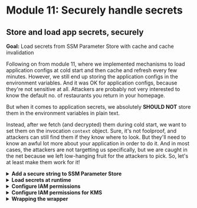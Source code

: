 # Module 11: Securely handle secrets

## Store and load app secrets, securely

**Goal:** Load secrets from SSM Parameter Store with cache and cache invalidation

Following on from module 11, where we implemented mechanisms to load application configs at cold start and then cache and refresh every few minutes. However, we still end up storing the application configs in the environment variables. And it was OK for application configs, because they're not sensitive at all. Attackers are probably not very interested to know the default no. of restaurants you return in your homepage.

But when it comes to application secrets, we absolutely **SHOULD NOT** store them in the environment variables in plain text.

Instead, after we fetch (and decrypted) them during cold start, we want to set them on the invocation `context` object. Sure, it's not foolproof, and attackers can still find them if they know where to look. But they'll need to know an awful lot more about your application in order to do it. And in most cases, the attackers are not targetting us specifically, but we are caught in the net because we left low-hanging fruit for the attackers to pick. So, let's at least make them work for it!

<details>
<summary><b>Add a secure string to SSM Parameter Store</b></summary><p>

In our demo app, we don't actually have any secrets. But nonetheless, let's see how we *could* store and load these secrets from SSM Parameter Store and make sure that they're securely handled.

1. Go to `Systems Manager` console in AWS

2. Go to `Parameter Store`

3. Click `Create Parameter`

4. Use the name `/{service-name}/dev/search-restaurants/secretString` where `service-name` is the `service` name in your `serverless.yml`.

Choose `SecureString` as `Type`, and use the default `KMS` key.

For the value, put literally anything you want.

![](/images/mod13-001.png)

5. Click `Create Parameter`.

And now, we have a secret that is encrypted at rest, and whose access can be controlled via IAM. That's a pretty good start.

But we need to make sure when we distribute the secret to our application, we do so securely too.

</p></details>

<details>
<summary><b>Load secrets at runtime</b></summary><p>

1. Open `functions/search-restaurants.js`.

2. At the very end of the file, replace the `.use(...)` block with the following:

```javascript
}).use(ssm({
  cache: middyCacheEnabled,
  cacheExpiry: middyCacheExpiry,
  setToContext: true,
  fetchData: {
    config: `/${serviceName}/${ssmStage}/search-restaurants/config`,
    secretString: `/${serviceName}/${ssmStage}/search-restaurants/secretString`
  }
}))
```

After this change, the whole `module.exports.handler = ...` block of your function should look like this:

```javascript
module.exports.handler = middy(async (event, context) => {
  const req = JSON.parse(event.body)
  const theme = req.theme
  const restaurants = await findRestaurantsByTheme(theme, context.config.defaultResults)
  const response = {
    statusCode: 200,
    body: JSON.stringify(restaurants)
  }

  return response
}).use(ssm({
  cache: middyCacheEnabled,
  cacheExpiry: middyCacheExpiry,
  setToContext: true,
  fetchData: {
    config: `/${serviceName}/${ssmStage}/search-restaurants/config`,
    secretString: `/${serviceName}/${ssmStage}/search-restaurants/secretString`
  }
}))
```

So, let's talk about what's going on here.

Firstly, you can chain Middy middlewares by adding them one after another.

Secondly, unlike the application config, we asked the middleware to put the `secretString` in the `context` object instead of the environment variable.

If you want to see this working, then you can add a line such as

```javascript
console.info(context.secretString)
```

somewhere in the handler function, and run the integration test to see that it's printed in the terminal in plain text.

![](/images/mod13-002.png)

</p></details>

<details>
<summary><b>Configure IAM permissions</b></summary><p>

There's one last thing we need to do for this to work once we deploy the app - IAM permissions.

1. Open `serverless.yml`, and find the `iam.role.statements` block under `provider`, add the new SSM parameter to the relevant permission statement, ie.

```yml
- Effect: Allow
  Action: ssm:GetParameters*
  Resource:
    - !Sub arn:aws:ssm:${AWS::Region}:${AWS::AccountId}:parameter/${self:service}/${param:ssmStage, sls:stage}/get-restaurants/config
    - !Sub arn:aws:ssm:${AWS::Region}:${AWS::AccountId}:parameter/${self:service}/${param:ssmStage, sls:stage}/search-restaurants/config
    - !Sub arn:aws:ssm:${AWS::Region}:${AWS::AccountId}:parameter/${self:service}/${param:ssmStage, sls:stage}/search-restaurants/secretString
```

After the change, the `iam` block should look like this.

```yml
iam:
  role:
    statements:
      - Effect: Allow
        Action: dynamodb:scan
        Resource: !GetAtt RestaurantsTable.Arn
      - Effect: Allow
        Action: execute-api:Invoke
        Resource: !Sub arn:aws:execute-api:${AWS::Region}:${AWS::AccountId}:${ApiGatewayRestApi}/${sls:stage}/GET/restaurants
      - Effect: Allow
        Action: ssm:GetParameters*
        Resource:
          - !Sub arn:aws:ssm:${AWS::Region}:${AWS::AccountId}:parameter/${self:service}/${param:ssmStage, sls:stage}/get-restaurants/config
          - !Sub arn:aws:ssm:${AWS::Region}:${AWS::AccountId}:parameter/${self:service}/${param:ssmStage, sls:stage}/search-restaurants/config
          - !Sub arn:aws:ssm:${AWS::Region}:${AWS::AccountId}:parameter/${self:service}/${param:ssmStage, sls:stage}/search-restaurants/secretString
```

2. Deploy the project

`npx sls deploy`

3. Run the acceptance to make sure everything is still working

`npm run acceptance`

```
  PASS  tests/test_cases/get-restaurants.tests.js
  ● Console

    console.info tests/steps/when.js:40
      invoking via HTTP GET https://4q8sbvheq2.execute-api.us-east-1.amazonaws.com/dev/restaurants

 PASS  tests/test_cases/get-index.tests.js
  ● Console

    console.info tests/steps/when.js:40
      invoking via HTTP GET https://4q8sbvheq2.execute-api.us-east-1.amazonaws.com/dev/

 PASS  tests/test_cases/search-restaurants.tests.js
  ● Console

    console.info tests/steps/when.js:40
      invoking via HTTP POST https://4q8sbvheq2.execute-api.us-east-1.amazonaws.com/dev/restaurant
s/search


Test Suites: 3 passed, 3 total
Tests:       3 passed, 3 total
Snapshots:   0 total
Time:        4.781s, estimated 5s
```

Notice that we didn't need to give our function `kms` permission to decrypt the `SecureString` parameter. This is because it was encrypted with an AWS managed key - `alias/aws/ssm` - which the SSM service has access to. So when we ask SSM for the parameter, it was able to decrypt it on our behalf.

This is no doubt a security concern. And if you want to tighten up the security of these secrets then you need to use a Customer Managed Key (CMK) - these are KMS keys that you create yourself and can control who have access to them.

4. Go to the `KMS` console in AWS, and click `Create Key`.

5. Follow through the instructions, and use the `service` name in your `serverless.yml` as alias for the key.

![](/images/mod13-003.png)

![](/images/mod13-004.png)

Choose who can administrator the key, for simplicity sake, choose the `Administrator` role and your current IAM user.

![](/images/mod13-005.png)

Choose who can use the key, in this case, add your IAM user.

![](/images/mod13-006.png)

Click `Finish` to create the key.

6. Go back to the `Systems Manager` console, and go to `Parameter Store`.

7. Find the `search-restaurants/secretString` parameter we created earlier, and click `Edit`.

Change the KMS key to the one we just created

![](/images/mod13-007.png)

Click `Save Changes`

8. Redeploy the project to force the code to reload the secret. Add the `--force` flag, otherwise Serverless framework might skip the deployment since we haven't changed anything.

`npx sls deploy --force`

9. Run the acceptance test again.

`npm run acceptance`

and see that the `search-restaurants` test is now failing.

10. Check the logs for this function

`npx sls logs -f search-restaurants`

and see there's an error, but the middy SSM middleware is not showing you what the actual error is unfortunately...

```
2023-01-26 01:53:08.596 ERROR   Invoke Error    {"errorType":"Error","errorMessage":"Failed to resolve internal values","stack":["Error: Failed to resolve internal values","    at getInternal (/var/task/node_modules/@middy/util/index.cjs:88:15)","    at async ssmMiddlewareBefore (/var/task/node_modules/@middy/ssm/index.cjs:135:26)","    at async runMiddlewares (/var/task/node_modules/@middy/core/index.cjs:127:21)","    at async runRequest (/var/task/node_modules/@middy/core/index.cjs:87:9)"]}
```

Under the hood, this was an `AccessDeniedException` because our function doesn't have the permission to use the KMS key.

That's good. Now, only those who was access to the KMS key would be able to access the secret. It's another layer of protection.

</p></details>

<details>
<summary><b>Configure IAM permissions for KMS</b></summary><p>

To give our function permission to decrypt the secret value using KMS, we need the ARN for the key. Although the AWS documentations seem to suggest that you can grant IAM permissions to CMK keys using alias, they have never worked for me.

So, as a result, the approach I normally take is for the process that provision these keys (in practice, we wouldn't be doing it by hand!) to also provision a SSM parameter with the key's ARN.

Since we don't have another project that manages these shared resources in the region (often, they're part of an organization's landing zone configuration), let's add this SSM parameter by hand.

1. Go to the `Parameter Store` console in `Systems Manager`.

2. Create a new `String` parameter called `/{service-name}/{stage}/kmsArn`, and put the ARN of the KMS key (you can find this in the `KMS` console if you navigate to the key you created earlier) as its value.

![](/images/mod13-009.png)

3. Open `serverless.yml`.

4. In the `provider.iam.role.statements` block, add the following permissions

```yml
- Effect: Allow
  Action: kms:Decrypt
  Resource: ${ssm:/${self:service}/${sls:stage}/kmsArn}
```

This special syntax `${ssm:...}` is how we can reference parameters in SSM directly in our `serverless.yml`. It's useful for referencing things like this, but again, since the SSM parameter values are fetched at deployment time and baked into the generated CloudFormation template, you shouldn't load any secrets this way.

5. Redeploy the project

`npx sls deploy`

6. Rerun the acceptance test

`npm run acceptance`

and now everything passes again!

```
 PASS  tests/test_cases/get-restaurants.tests.js
  ● Console

    console.info tests/steps/when.js:40
      invoking via HTTP GET https://4q8sbvheq2.execute-api.us-east-1.amazonaws.com/dev/restaurants

 PASS  tests/test_cases/get-index.tests.js
  ● Console

    console.info tests/steps/when.js:40
      invoking via HTTP GET https://4q8sbvheq2.execute-api.us-east-1.amazonaws.com/dev/

 PASS  tests/test_cases/search-restaurants.tests.js
  ● Console

    console.info tests/steps/when.js:40
      invoking via HTTP POST https://4q8sbvheq2.execute-api.us-east-1.amazonaws.com/dev/restaurant
s/search


Test Suites: 3 passed, 3 total
Tests:       3 passed, 3 total
Snapshots:   0 total
Time:        4.997s
```

</p></details>

<details>
<summary><b>Wrapping the wrapper</b></summary><p>

Looking at the `search-restaurants` function, it's getting a bit unsightly. I mean, half of it is to do with middlewares!

In that case, you can encapsulate some of these into your own wrapper so it's all tucked away.

e.g. if there are a number of middlewares that you always want to apply, you might create a wrapper like this.

```javascript
module.exports = f => {
  return middy(f)
    .use(middleware1({ ... }))
    .use(middleware2({ ... }))
    .use(middleware3({ ... }))
}
```

and then apply them to your function handlers like this.

```javascript
const wrap = require('../lib/wrapper')
...
module.exports.handler = wrap(async (event, context) => {
  ...
})
```

And if you have conventions regarding application configs or secrets, you can also encode those into your wrappers.

However, a word of caution here, I have seen many teams go overboard with this and create wrappers that are far too rigid and make too much assumptions (e.g. every function must have an application config in SSM).

So my advice is to apply this technique with a sense of reserved caution, and only bundle in middlewares that you know are required for EVERYONE.

Another thing I'd advice against, is putting business logic into middlewares. Again, I've seen far too many teams go trigger-happy with middlewares and start putting everything in them. Middlwares are powerful tools but they're just tools nonetheless. Master your tools, and don't let them master you.

</p></details>
